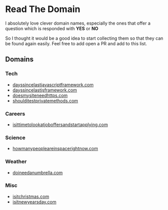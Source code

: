 # Read The Domain

I absolutely love clever domain names, especially the ones that offer a question which is responded with **YES** or **NO**

So I thought it would be a good idea to start collecting them so that they can be found again easily. Feel free to add open a PR and add to this list.

## Domains

### Tech

- [dayssincelastjavascriptframework.com](https://dayssincelastjavascriptframework.com/)
- [dayssincelastjsframework.com](https://dayssincelastjsframework.com/)
- [doesmysiteneedhttps.com](https://doesmysiteneedhttps.com/)
- [shoulditestprivatemethods.com](https://shoulditestprivatemethods.com/)

### Careers

- [isittimetolookatjoboffersandstartapplying.com](https://isittimetolookatjoboffersandstartapplying.com/)

### Science

- [howmanypeopleareinspacerightnow.com](https://www.howmanypeopleareinspacerightnow.com/)

### Weather

- [doineedanumbrella.com](http://doineedanumbrella.com/)

### Misc

- [isitchristmas.com](https://isitchristmas.com/)
- [isitnewyearsday.com](https://isitnewyearsday.com/)


